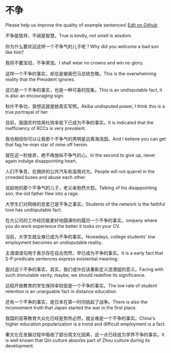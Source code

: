 # 不争

Please help us improve the quality of example sentences! [Edit on Github](https://github.com/jiyushe/jiyu-example-sentence-source/blob/main/chinese/buzheng.md)

<p><span class="chinese">不争是慈祥，不闻是智慧。</span><span class="english">True is kindly, not smell is wisdom.</span></p>

<p><span class="chinese">你为什么要欢迎这样一个不争气的儿子呢？</span><span class="english">Why did you welcome a bad son like him?</span></p>

<p><span class="chinese">我将不戴宝冠，不争荣宠。</span><span class="english">I shall wear no crowns and win no glory.</span></p>

<p><span class="chinese">这样一个不争的事实，却总是被奥巴马总统忽略。</span><span class="english">This is the overwhelming reality that the President ignores.</span></p>

<p><span class="chinese">这已是一个不争的事实，也是一种可喜的现象。</span><span class="english">This is an undisputable fact, it is also an encouraging sign.</span></p>

<p><span class="chinese">秋叶不争功，我想这就是她真实写照。</span><span class="english">Akiba undisputed power, I think this is a true portrayal of her.</span></p>

<p><span class="chinese">目前，我国农村信用社效率低下已成为不争的事实。</span><span class="english">It is indicated that the inefficiency of RCCs is very prevalent.</span></p>

<p><span class="chinese">我也相信你可以让我那个不争气的男明星远离海洛因。</span><span class="english">And I believe you can get that fag he-man star of mine off heroin.</span></p>

<p><span class="chinese">就在这一秒放弃，绝不再放纵不争气的心。</span><span class="english">In the second to give up, never again indulge disappointing heart.</span></p>

<p><span class="chinese">人们不争竞，在拥挤的公共汽车和滥用对方。</span><span class="english">People will not quarrel in the crowded buses and abuse each other.</span></p>

<p><span class="chinese">说起他的那个不争气的儿子，老父亲勃然大怒。</span><span class="english">Talking of his disappointing son, the old father flew into a rage.</span></p>

<p><span class="chinese">大学生们对网络的忠爱己是不争之事实。</span><span class="english">Students of the network is the faithful love has undisputable fact.</span></p>

<p><span class="chinese">在大公司的工作经历能更好地圆满你的履历一个不争的事实。</span><span class="english">ompany where you do work experience the better it looks on your CV.</span></p>

<p><span class="chinese">当前，大学生就业难已成为不争的事实。</span><span class="english">Nowadays, college students' low employment becomes an undisputable reality.</span></p>

<p><span class="chinese">主谓谓语句用于表示存在自古而然，早已成为不争的事实。</span><span class="english">It is a early fact that S-P predicate sentences express existential meaning.</span></p>

<p><span class="chinese">面对这个不争的事实，其实，我们或许应该重新定义选港姐的意义。</span><span class="english">Facing with such immutable verity, maybe, we should redefine its significance.</span></p>

<p><span class="chinese">远程开放教育的学生保持率较低是一个不争的事实。</span><span class="english">The low rate of student retention is an unarguable fact in distance education.</span></p>

<p><span class="chinese">还有一个不争的事实，是日本在第一时间挑起了战争。</span><span class="english">There is also the inconvenient truth that Japan started the war in the first place.</span></p>

<p><span class="chinese">我国的高等教育大众化已经是势所必然，就业难是一个不争的事实。</span><span class="english">China's higher education popularization is a trend and difficult employment is a fact.</span></p>

<p><span class="chinese">秦文化在发展过程中吸收了部分周文化因素，这一点已经成为学界不争的事实。</span><span class="english">It is well known that Qin culture absorbs part of Zhou culture during its development.</span></p>

